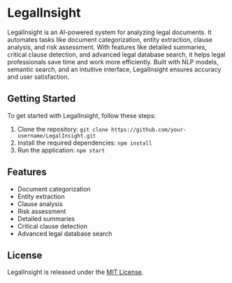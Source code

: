 # LegalInsight

LegalInsight is an AI-powered system for analyzing legal documents. It automates tasks like document categorization, entity extraction, clause analysis, and risk assessment. With features like detailed summaries, critical clause detection, and advanced legal database search, it helps legal professionals save time and work more efficiently. Built with NLP models, semantic search, and an intuitive interface, LegalInsight ensures accuracy and user satisfaction.


## Getting Started

To get started with LegalInsight, follow these steps:

1. Clone the repository: `git clone https://github.com/your-username/LegalInsight.git`
2. Install the required dependencies: `npm install`
3. Run the application: `npm start`

## Features

- Document categorization
- Entity extraction
- Clause analysis
- Risk assessment
- Detailed summaries
- Critical clause detection
- Advanced legal database search

## License

LegalInsight is released under the [MIT License](https://opensource.org/licenses/MIT).
